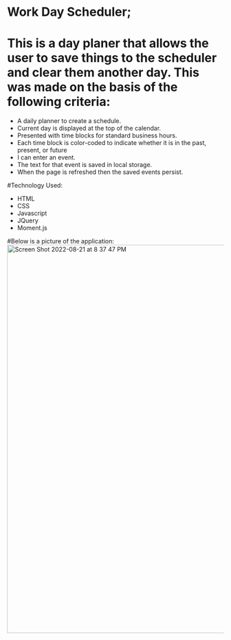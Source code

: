 # <Work Day Scheduler>

# Work Day Scheduler;
# This is a day planer that allows the user to save things to the scheduler and clear them another day. This was made on the basis of the following criteria:
- A daily planner to create a schedule.
- Current day is displayed at the top of the calendar.
- Presented with time blocks for standard business hours.
- Each time block is color-coded to indicate whether it is in the past, present, or future
- I can enter an event.
- The text for that event is saved in local storage.
- When the page is refreshed then the saved events persist.


#Technology Used:
- HTML
- CSS
- Javascript
- JQuery
- Moment.js

#Below is a picture of the application:
<img width="904" alt="Screen Shot 2022-08-21 at 8 37 47 PM" src="https://user-images.githubusercontent.com/106761213/185822349-9eea7669-6c3d-4716-9f55-14b4834aef56.png">
